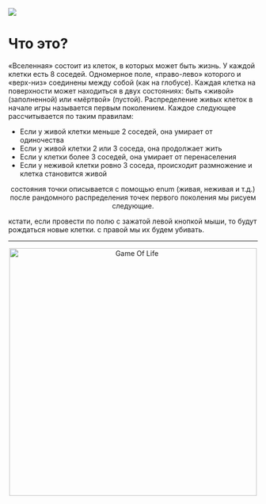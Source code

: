 
<p align="center">
	
![](https://sun9-47.userapi.com/c857720/v857720273/221376/psNUjOoLEWI.jpg)

</p>

# Что это?
«Вселенная» состоит из клеток, в которых может быть жизнь. У каждой клетки есть 8 соседей.
Одномерное поле, «право-лево» которого и «верх-низ» соединены между собой (как на глобусе).
Каждая клетка на поверхности может находиться в двух состояниях: быть «живой» (заполненной) или «мёртвой» (пустой).
Распределение живых клеток в начале игры называется первым поколением. 
Каждое следующее рассчитывается по таким правилам:
- Если у живой клетки меньше 2 соседей, она умирает от одиночества
- Если у живой клетки 2 или 3 соседа, она продолжает жить
- Если у клетки более 3 соседей, она умирает от перенаселения
- Если у неживой клетки ровно 3 соседа, происходит размножение и клетка становится живой

<p align="center">
состояния точки описывается с помощью enum (живая, неживая и т.д.)
после рандомного распределения точек первого поколения мы рисуем следующие.
</p>
кстати, если провести по полю с зажатой левой кнопкой мыши, то будут рождаться новые клетки. 
с правой мы их будем убивать.

----

<p align="center">
  <a>
      <img src="https://psv4.userapi.com/c856216/u406800279/docs/d3/b03d35028bc6/i.gif?extra=DIYSTbg9AG10AYW-PH1PtFyjgqZ_P36M05noNVAE6XK0Ic2y_IcPJOz_YQcQb9FUA_7aUqKxpQ4a8ozdGnaWQkdY-Dbh7nmE7KL_wO1UbaEqoOeD7kYtKr-a_AcQQNwlgp72DM8xxf_iMBcgMjBWuNI" alt="Game Of Life" width="500">
	  </a>
</p>


